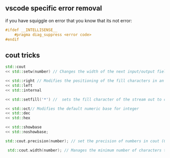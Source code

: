 ## vscode specific error removal

if you have squiggle on error that you know that its not error:

```cpp
#ifdef __INTELLISENSE__
    #pragma diag_suppress <error code>
#endif
```

## cout tricks

```cpp
std::cout
<< std::setw(number) // Changes the width of the next input/output field (white spaces)

<< std::right // Modifies the positioning of the fill characters in an output stream
<< std::left
<< std::internal

<< std::setfill('*') //  sets the fill character of the stream out to c

<< std::oct// Modifies the default numeric base for integer
<< std::dec
<< std::hex

<< std::showbase
<< std::noshowbase;

std::cout.precision(number); // set the precision of numbers in cout (0.1 0.11 ...)

 std::cout.width(number); // Manages the minimum number of characters to generate on certain output operations and the maximum number of characters to generate on certain input operations.
```
